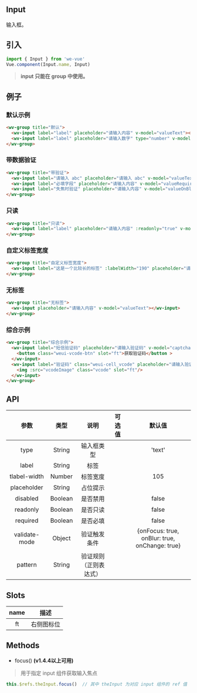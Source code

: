 Input
---
输入框。

## 引入

```js
import { Input } from 'we-vue'
Vue.component(Input.name, Input)
```

> **input 只能在 group 中使用。**

## 例子

### 默认示例

```html
<wv-group title="默认">
  <wv-input label="label" placeholder="请输入内容" v-model="valueText"></wv-input>
  <wv-input label="label" placeholder="请输入数字" type="number" v-model="valueNumber"></wv-input>
</wv-group>
```

### 带数据验证

```html
<wv-group title="带验证">
  <wv-input label="请输入 abc" placeholder="请输入 abc" v-model="valueText" pattern="^abc$" :validate-mode="{onFocus: false}"></wv-input>
  <wv-input label="必填字段" placeholder="请输入内容" v-model="valueRequired" required></wv-input>
  <wv-input label="失焦时验证" placeholder="请输入内容" v-model="valueOnBlur" required :validate-mode="{onFocus: false, onBlur: true, onChange: false}"></wv-input>
</wv-group>
```

### 只读

```html
<wv-group title="只读">
  <wv-input label="label" placeholder="请输入内容" :readonly="true" v-model="valueReadonly"></wv-input>
</wv-group>
```

### 自定义标签宽度

```html
<wv-group title="自定义标签宽度">
  <wv-input label="这是一个比较长的标签" :labelWidth="190" placeholder="请输入内容" v-model="valueText"></wv-input>
</wv-group>
```

### 无标签

```html
<wv-group title="无标签">
  <wv-input placeholder="请输入内容" v-model="valueText"></wv-input>
</wv-group>
```

### 综合示例

```html
<wv-group title="综合示例">
  <wv-input label="短信验证码" placeholder="请输入验证码" v-model="captcha">
    <button class="weui-vcode-btn" slot="ft">获取验证码</button >
  </wv-input>
  <wv-input label="验证码" class="weui-cell_vcode" placeholder="请输入验证码" v-model="vcode">
    <img :src="vcodeImage" class="vcode" slot="ft"/>
  </wv-input>
</wv-group>
```

## API

|   参数   |   类型    |   说明   | 可选值  |  默认值  |
| :----: | :-----: | :----: | :--: | :---: |
| type  | String  |  输入框类型   |      |   'text'    |
| label  | String  |  标签   |      |       |
| tlabel-width  | Number  |  标签宽度   |      |   105    |
| placeholder  | String  |  占位提示   |      |       |
| disabled | Boolean | 是否禁用 |      | false |
| readonly | Boolean | 是否只读 |      | false |
| required | Boolean | 是否必填 |      | false |
| validate-mode | Object | 验证触发条件 |      | {onFocus: true, onBlur: true, onChange: true} |
| pattern | String | 验证规则（正则表达式） |      |  |

## Slots

|   name   |   描述    |
| :----: | :-----: |
| ft  | 右侧图标位  |

## Methods

- focus() **(v1.4.4以上可用)**

> 用于指定 input 组件获取输入焦点

```js
this.$refs.theInput.focus()  // 其中 theInput 为对应 input 组件的 ref 值
```
